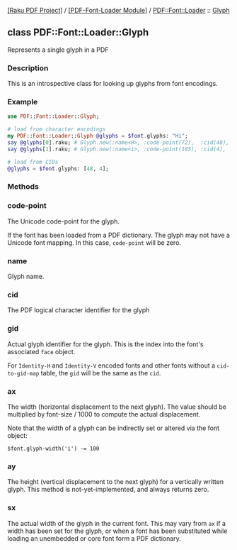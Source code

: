 [[Raku PDF Project]](https://pdf-raku.github.io)
 / [[PDF-Font-Loader Module]](https://pdf-raku.github.io/PDF-Font-Loader-raku)
 / [PDF::Font::Loader](https://pdf-raku.github.io/PDF-Font-Loader-raku/PDF/Font/Loader)
 :: [Glyph](https://pdf-raku.github.io/PDF-Font-Loader-raku/PDF/Font/Loader/Glyph)

class PDF::Font::Loader::Glyph
------------------------------

Represents a single glyph in a PDF

### Description

This is an introspective class for looking up glyphs from font encodings.

### Example

```raku
use PDF::Font::Loader::Glyph;

# load from character encodings
my PDF::Font::Loader::Glyph @glyphs = $font.glyphs: "Hi";
say @glyphs[0].raku; # Glyph.new(:name<H>, :code-point(72),  :cid(48), :gid(26), :ax(823), :ay(0))
say @glyphs[1].raku; # Glyph.new(:name<i>, :code-point(105), :cid(4),  :gid(21), :ax(334), :ay(0)

# load from CIDs
@glyphs = $font.glyphs: [48, 4];
```

### Methods

### code-point

The Unicode code-point for the glyph.

If the font has been loaded from a PDF dictionary. The glyph may not have a Unicode font mapping. In this case, `code-point` will be zero.

### name

Glyph name.

### cid

The PDF logical character identifier for the glyph

### gid

Actual glyph identifier for the glyph. This is the index into the font's associated `face` object.

For `Identity-H` and `Identity-V` encoded fonts and other fonts without a `cid-to-gid-map` table, the `gid` will be the same as the `cid`.

### ax

The width (horizontal displacement to the next glyph). The value should be multiplied by font-size / 1000 to compute the actual displacement.

Note that the width of a glyph can be indirectly set or altered via the font object:

`$font.glyph-width('i') -= 100`

### ay

The height (vertical displacement to the next glyph) for a vertically written glyph. This method is not-yet-implemented, and always returns zero.

### sx

The actual width of the glyph in the current font. This may vary from `ax` if a width has been set for the glyph, or when a font has been substituted while loading an unembedded or core font form a PDF dictionary.

